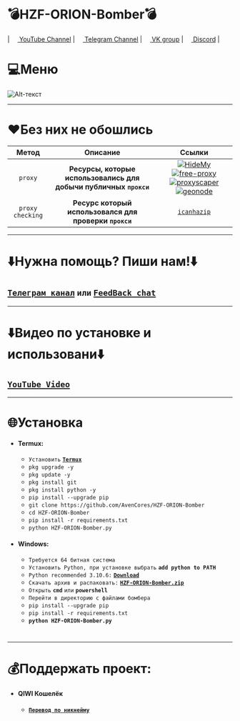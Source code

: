 # 💣HZF-ORION-Bomber💣

| <a href="https://www.youtube.com/c/HZFYT/"><img src="https://upload.wikimedia.org/wikipedia/commons/0/09/YouTube_full-color_icon_%282017%29.svg" width=14 height=14 /> YouTube Channel</a> | <a href="https://t.me/hzfnews"><img src="https://upload.wikimedia.org/wikipedia/commons/thumb/8/82/Telegram_logo.svg/768px-Telegram_logo.svg.png" width=14 height=14 /> Telegram Channel</a> | <a href="https://vk.com/hzforum1"><img src="https://upload.wikimedia.org/wikipedia/commons/f/f3/VK_Compact_Logo_%282021-present%29.svg" width=14 height=14 /> VK group</a> | <a href="https://discord.com/invite/7bneGfUS5h"><img src="https://www.freepnglogos.com/uploads/discord-logo-png/discord-logo-logodownload-download-logotipos-1.png" width=14 height=14 /> Discord</a> |

# 💻Меню
![Alt-текст](https://user-images.githubusercontent.com/64781822/184903301-c6f1cdf7-4060-41d6-9997-80a2c6c6b8ff.png)

___
# ❤️️**Без них не обошлись**
| Метод | Описание | Ссылки|
|:----------:|:----:|:----------:|
| `proxy` | **Ресурсы, которые использовались для добычи публичных `прокси`**|[![HideMy](https://i.ibb.co/Xp3TscR/hmn-logo-300x300.png)](https://hidemy.name/ru/)[![free-proxy](https://i.ibb.co/CnXVgkx/1658415338280.jpg)](https://free-proxy-list.net)[![proxyscaper](https://i.ibb.co/PYmCfwk/images.png)](https://proxyscrape.com)[![geonode](https://i.ibb.co/Jn2gfPn/image.png)](https://proxylist.geonode.com)|
| `proxy checking` | **Ресурс который использовался для проверки `прокси`** | [`icanhazip`](http://icanhazip.com) |

___
# ⬇️Нужна помощь? Пиши нам!⬇️

## [**`Телеграм канал`**](https://t.me/hzfnews) `или` [**`FeedBack chat`**](https://t.me/+MDOUaUZzWlEwNjRi)

___
# ⬇️Видео по установке и использовани⬇️
## [**`YouTube Video`**](https://www.youtube.com/watch?v=0BY_QHnLCGE)

___
# 🌐Установка
+ #### **Termux:**
  + `Установить` [**`Termux`**](https://trashbox.ru/files20/1578709_f6a9e6/com.termux_118.apk)
  + `pkg upgrade -y`
  + `pkg update -y`
  + `pkg install git`
  + `pkg install python -y`
  + `pip install --upgrade pip`
  + `git clone https://github.com/AvenCores/HZF-ORION-Bomber`
  + `cd HZF-ORION-Bomber`
  + `pip install -r requirements.txt`
  + `python HZF-ORION-Bomber.py`

+ #### **Windows:**
  + `Требуется 64 битная система`
  + `Установить Python, при установке выбрать` **`add python to PATH`**
  + `Python recommended 3.10.6:` [**`Download`**](https://www.python.org/)
  + `Скачать архив и распаковать:` [**`HZF-ORION-Bomber.zip`**](https://github.com/AvenCores/HZF-ORION-Bomber/archive/refs/heads/master.zip)
  + `Открыть` **`cmd`** `или` **`powershell`**
  + `Перейти в директорию с файлами бомбера`
  + `pip install --upgrade pip`
  + `pip install -r requirements.txt`
  + **`python HZF-ORION-Bomber.py`**

#
___
# 💰Поддержать проект:

+ #### **QIWI Кошелёк**
  + [**`Перевод по никнейму`**](https://qiwi.com/n/AVENCORESDONATE)
